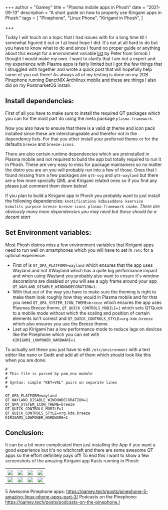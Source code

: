 +++
author = "Gamey"
title = "Plasma mobile apps in Phosh"
date = "2021-09-13"
description = "A short guide on how to properly use Kirigami apps in Phosh."
tags = [
"Pinephone", "Linux Phone", "Kirigami in Phosh",
]

+++

Today I will touch on a topic that I had issues with for a long time till I somewhat figured it out or I at least hope I did. It's not at all hard to do but you have to know what to do and since I found no proper guide or anything about this except for a environment variable [list](https://github.com/1peter10/linuxphone-tweaks/blob/main/etc/environment) by Peter from linmob I thought I would make my own. I want to clarify that I am not a expert and my experience with Plasma apps is fairly limited but I got the few things that I struggled with together and wrote a quick post that will hopefully help some of you out there! As always all of my testing is done on my 2GB Pinephone running DanctNIX Archlinux mobile and these are things I also did on my PostmarketOS install.

## Install dependencies:
First of all you have to make sure to install the required QT packages which you can for the most part do using the meta package ``plasma-framework``.

Now you also have to ensure that there is a valid qt theme and icon pack installed since these are interchangeable and therefor not in the dependency lists. For that you ether install your preferred theme or for the defaults ``breeze`` and ``breeze-icons``.

There are also certain runtime dependencies which are preinstalled in Plasma mobile and not required to build the app but totally required to run it in Phosh. These are very easy to miss for package maintainers so no matter the distro you are on you will probably run into a few of those. Ones that I found missing from a few packages are ``qt5-svg`` and ``qt5-wayland`` but there are a  few more specially QML and Kirigami related ones so if you find any please just comment them down below!

If you plan to build a Kirigami app in Phosh you probably want to just install the following dependencies: ``knotifications kdbusaddons kservice kcmutils purpose breeze breeze-icons plasma-framework cmake``. *There are obviously many more dependencies you may need but these should be a decent start*

## Set Environment variables:
Most Phosh distros miss a few environment variables that Kirigami apps need to run well on smartphones which you will have to set in ``/etc`` for a optimal experience.

- First of is ``QT_QPA_PLATFORM=wayland`` which ensures that the app uses Wayland and not XWayland which has a quite big performance impact and when using Wayland you probably also want to ensure it's window decorations are disabled or you will see a ugly frame around your app ``QT_WAYLAND_DISABLE_WINDOWDECORATION=1``.
- With that out of the way you have to make sure the theming is right to make them look roughly how they would in Plasma mobile and for that you need ``QT_QPA_SYSTEM_ICON_THEME=breeze`` which ensures the app uses Plasmas Breeze theme, ``QT_QUICK_CONTROLS_MOBILE=1`` which sets QTQuick to a mobile mode without which the scaling and position of certain elements isn't correct and ``QT_QUICK_CONTROLS_STYLE=org.kde.breeze`` which also ensures you use the Breeze theme.
- Last up Kirigami has a low performance mode to reduce lags on devices like the Pinephone which you can set with ``KIRIGAMI_LOWPOWER_HARDWARE=1``

To actually set these you just have to edit ``/etc/environment`` with a text editor like nano or Gedit and add all of them which should look like this when you are done:
```
#
# This file is parsed by pam_env module
#
# Syntax: simple "KEY=VAL" pairs on separate lines
#

QT_QPA_PLATFORM=wayland
QT_WAYLAND_DISABLE_WINDOWDECORATION=1
QT_QPA_SYSTEM_ICON_THEME=breeze
QT_QUICK_CONTROLS_MOBILE=1
QT_QUICK_CONTROLS_STYLE=org.kde.breeze
KIRIGAMI_LOWPOWER_HARDWARE=1
```

## Conclusion:
It can be a bit more complicated then just installing the App if you want a good experience but it's no witchcraft and there are some awesome QT apps so the effort definitely pays off! To end this I want to show a few screenshots of the amazing Kirigami app Kasts running in Phosh:

| ![](https://pixelfed-prod.nyc3.cdn.digitaloceanspaces.com/public/m/_v2/245825453661753344/1672d1d81-1ab3fb/FhAVXgMky16N/D01gBVbHCxxnbzKKNNA6ydymdOjaeaUVQna71oTu.png) | ![](https://pixelfed-prod.nyc3.cdn.digitaloceanspaces.com/public/m/_v2/245825453661753344/1672d1d81-1ab3fb/7qyi9aZ3srDj/1qoe5mkMXLUet1lynMoBlxdBMzIpHUc64BrN99q0.png) | ![](https://pixelfed-prod.nyc3.cdn.digitaloceanspaces.com/public/m/_v2/245825453661753344/1672d1d81-1ab3fb/RGs10KIacwDp/hIJXRtA2e7vtLadqZqYVX0m8ZMGyPFroNHUj8aCn.png) | ![](https://pixelfed-prod.nyc3.cdn.digitaloceanspaces.com/public/m/_v2/245825453661753344/1672d1d81-1ab3fb/VgolPETugqIC/xfn8rYtTXT1G7zogC6UONIzpQUv8TZ7hKr9SWq16.png) |
|-------|-------|-------|-------|
| ![](https://pixelfed-prod.nyc3.cdn.digitaloceanspaces.com/public/m/_v2/245825453661753344/1672d1d81-1ab3fb/brcDb1HVBWMA/pvrdnQ7e5PprSFIjM7KF19CrOqYQ4c6DaNGGSGcs.png) | ![](https://pixelfed-prod.nyc3.cdn.digitaloceanspaces.com/public/m/_v2/245825453661753344/1672d1d81-1ab3fb/g6mz47Pq9rvl/ua5xUKHTiTydvZrHGjHKri0kWBO92TYx2YiTwrM7.png) | ![](https://pixelfed-prod.nyc3.cdn.digitaloceanspaces.com/public/m/_v2/245825453661753344/1672d1d81-1ab3fb/CqCgNzD0EVHO/Yv63rBFExka2D1ILF6EffPoxiEJA9WErns8XWzxg.png) | ![](https://pixelfed.social/storage/m/_v2/245825453661753344/1672d1d81-1ab3fb/8a33KJo0gPCk/8Gq5VC6DJcy72jx3aZAACkZr6NHT8iQAvDfyEDN2.png) |

5 Awesome Pinephone apps: https://gamey.tech/posts/pinephone-5-amazing-linux-phone-apps-part-3/
Podcasts on the Pinephone: https://gamey.tech/posts/podcasts-on-the-pinephone./
